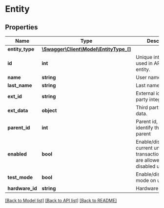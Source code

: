 # Entity

## Properties
Name | Type | Description | Notes
------------ | ------------- | ------------- | -------------
**entity_type** | [**\Swagger\Client\Model\EntityType_[]**](EntityType_.md) |  | [optional] 
**id** | **int** | Unique internal id, used in API to refer entity. | [optional] 
**name** | **string** | User name of entity. | [optional] 
**last_name** | **string** | Last name of entity. | [optional] 
**ext_id** | **string** | External id, for 3rd party integrations. | [optional] 
**ext_data** | **object** | Third party entities data. | [optional] 
**parent_id** | **int** | Parent id, used to identify the entity&#39;s parent | [optional] 
**enabled** | **bool** | Enable/disable/delete current unit.   No transactions/login are allowed on disabled units. | [optional] 
**test_mode** | **bool** | Enable/disable test mode on unit. | [optional] 
**hardware_id** | **string** | Hardware Id | [optional] 

[[Back to Model list]](../README.md#documentation-for-models) [[Back to API list]](../README.md#documentation-for-api-endpoints) [[Back to README]](../README.md)


